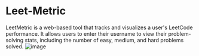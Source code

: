 # Leet-Metric
LeetMetric is a web-based tool that tracks and visualizes a user's LeetCode performance. It allows users to enter their username to view their problem-solving stats, including the number of easy, medium, and hard problems solved.
![image](https://github.com/user-attachments/assets/8fe71a8d-10a1-4abe-8ec7-5234d307b816)
